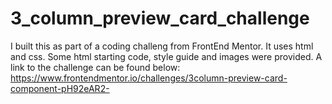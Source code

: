 # 3_column_preview_card_challenge

I built this as part of a coding challeng from FrontEnd Mentor. It uses html and css. Some html starting code, style guide and images were provided.
A link to the challenge can be found below:
https://www.frontendmentor.io/challenges/3column-preview-card-component-pH92eAR2-
